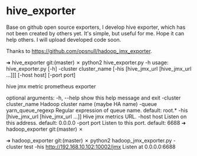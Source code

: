 # hive_exporter
Base on github open source exporters, I develop hive exporter, which has not been created by others yet. It's simple, but useful for me. Hope it can help others.
I will upload developed code soon.

Thanks to https://github.com/opsnull/hadoop_jmx_exporter.


➜  hive_exporter git:(master) ✗ python2 hive_exporter.py -h
usage: hive_exporter.py [-h] -cluster cluster_name
                              [-his [hive_jmx_url [hive_jmx_url ...]]]
                              [-host host] [-port port]

hive jmx metric prometheus exporter

optional arguments:
  -h, --help            show this help message and exit
  -cluster cluster_name
                        Hadoop cluster name (maybe HA name)
  -queue yarn_queue_regexp
                        Regular expression of queue name. default: root.*
  -his [hive_jmx_url [hive_jmx_url ...]]
                        Hive jmx metrics URL.
  -host host            Listen on this address. default: 0.0.0.0
  -port port            Listen to this port. default: 6688
➜  hadoop_exporter git:(master) ✗

➜  hadoop_exporter git:(master) ✗ python2 hadoop_jmx_exporter.py -cluster test -his http://192.168.10.102:10002/jmx
Listen at 0.0.0.0:6688